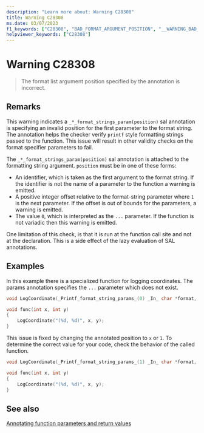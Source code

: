 ```yaml
---
description: "Learn more about: Warning C28308"
title: Warning C28308
ms.date: 03/07/2023
f1_keywords: ["C28308", "BAD_FORMAT_ARGUMENT_POSITION", "__WARNING_BAD_FORMAT_ARGUMENT_POSITION"]
helpviewer_keywords: ["C28308"]
---
```

# Warning C28308

> The format list argument position specified by the annotation is incorrect.

## Remarks

This warning indicates a `_*_format_strings_param(position)` sal annotation is specifying an invalid position for the first parameter to the format string. The annotation helps the checker verify `printf` style formatting strings passed to the function. This issue will result in other validity checks on the format specifier parameters to fail.

The `_*_format_strings_param(position)` sal annotation is attached to the formatting string argument. `position` must be in one of these forms:

- An identifier, which is taken as the first argument to the format string. If the identifier is not the name of a parameter to the function a warning is emitted.
- A positive integer offset relative to the format-string parameter where `1` is the next parameter. If the offset is out of bounds for the parameters, a warning is emitted.
- The value `0`, which is interpreted as the `...` parameter. If the function is not variadic then this warning is emitted.

One limitation of this check, is that it is run at the function call site and not at the declaration. This is a side effect of the lazy evaluation of SAL annotations.

## Examples

In this example there is a specialized function for logging coordinates. The params annotation specifies the `...` parameter which does not exist.

```cpp
void LogCoordinate(_Printf_format_string_params_(0) _In_ char *format, int x, int y);

void func(int x, int y)
{
    LogCoordinate("(%d, %d)", x, y);
}
```

This issue is fixed by changing the annotated position to `x` or `1`. To determine the correct value for your code, check the behavior of the called function.

```cpp
void LogCoordinate(_Printf_format_string_params_(1) _In_ char *format, int x, int y);

void func(int x, int y)
{
    LogCoordinate("(%d, %d)", x, y);
}
```

## See also

[Annotating function parameters and return values](./annotating-function-parameters-and-return-values.md)
